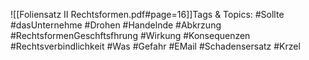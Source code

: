 
![[Foliensatz II Rechtsformen.pdf#page=16]]Tags & Topics:
   #Sollte
   #dasUnternehme
   #Drohen
   #Handelnde
   #Abkrzung
   #RechtsformenGeschftsfhrung
   #Wirkung
   #Konsequenzen
   #Rechtsverbindlichkeit
   #Was
   #Gefahr
   #EMail
   #Schadensersatz
   #Krzel